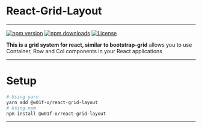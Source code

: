 # React-Grid-Layout 

---

[![npm version][npm-version-src]][npm-version-href]
[![npm downloads][npm-downloads-src]][npm-downloads-href]
[![License][license-src]][license-href]

**This is a grid system for react, similar to bootstrap-grid** allows you to use Container, Row and Col components in your React applications

---
# Setup
```bash
# Using yarn
yarn add @w01f-o/react-grid-layout
# Using npm
npm install @w01f-o/react-grid-layout
```
---

[npm-version-src]: https://img.shields.io/npm/dt/@w01f-o/react-grid-layout.svg?style=flat-square
[npm-version-href]: https://npmjs.com/package/@w01f-o/react-grid-layout

[npm-downloads-src]: https://img.shields.io/npm/v/@w01f-o/react-grid-layout/latest.svg?style=flat-square
[npm-downloads-href]: https://npmjs.com/package/@w01f-o/react-grid-layout

[license-src]: https://img.shields.io/npm/l/@w01f-o/react-grid-layout.svg?style=flat-square
[license-href]: https://npmjs.com/package/@w01f-o/react-grid-layout
